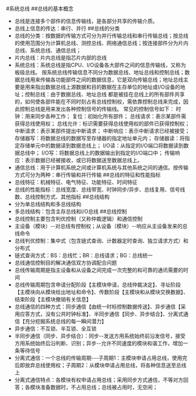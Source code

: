 #系统总线
##总线的基本概念
- 总线是连接多个部件的信息传输线，是各部分共享的传输介质。
- 总线上信息的传达：串行、并行
##总线的分类
- 总线的分类：按数据的传输方式可分为并行传输总线和串行传输总线；按总线的使用范围分为计算机总线、测控总线、网络通信总线；按连接部件分为片内总线、系统总线、通信总线；
- 片内总线：片内总线是指芯片内部的总线
- 系统总线：系统总线是指CPU、I/O设备各大部件之间的信息传输线，又称为板级总线。
按系统总线传输信息不同分为数据总线、地址总线和控制总线；数据总线用来传输各功能部件之间的数据信息，它是双向传输总线；地址总线主要是用来指出数据总线上源数据和目的数据在主存单位的地址或I/O设备的地址；控制总线：由于数据总线、地址总线
都是被挂在总线上的所有部件共享的，如何使各部件能在不同时刻占有总线控制权，需依靠控制总线来完成，因此控制总线是用来发出各种控制信号的传输线。
常见的控制信号如下：
时钟：用来同步各种工作；
复位：初始化所有部件；
总线请求：表示某部件需获得总线使用权；
总线允许：标识需要获得总线使用权的部件已获得控制权；
中断请求：表示某部件提出中断请求；
中断响应：表示中断请求已经被接受；
存储器写：将数据总线的数据写至存储器的指定地址单元内；
存储器读：将指定存储单元中的数据读到数据总线上；
I/O读：从指定的I/O端口将数据读到数据总线中；
I/O写：将数据总线上的数据输出到指定的I/O端口中；
传输响应：表示数据已经被接收，或已将数据送至数据总线上。
- 通信总线：用于计算机系统之间或计算机系统与其他系统之间的通信。按传输方式可分为两种：串行传输和并行传输
##总线的特征和性能指标
- 总线特征：机械特征、电气特征、功能特征、时间特征
- 总线的性能指标：总线宽度、总线带宽、时钟同步/异步、总线复用、信号线数、总线控制方式、其他指标
##总线结构
- 分为单总线结构和多总线结构
- 多总线结构：包含主存总线和I/O总线
##总线控制
- 总线控制主要包含判优控制（又称仲裁逻辑）和通信控制
- 主设备（模块）--对总线有控制权；从设备（模块）--响应从主设备发来的总线命令
- 总线判优控制：集中式（包含链式查询、计数器定时查询、独立请求方式）和分布式
- 链式查询方式：BS：总线忙；BR：总线请求；BG：总线统一
- 总线通信控制目的解决通信双方协调配合问题
- 总线传输周期是指主设备和从设备之间完成一次完整的和可靠的通讯需要的时间
- 总线传输周期包含申请分配阶段【主模块申请，总线仲裁决定】、寻址阶段【主模块向从模块给出地址和命令】、传数阶段【主模块和从模块交换数据】、结束阶段【主模块撤销有关信息】
- 总线通信的四种方式：同步通信【由统一时标控制数据传送】、异步通信【采用应答方式，没有公共时钟标准】、半同步通信【同步、异步结合】、分离式通信【充分挖掘系统总线的每一瞬间潜力】
- 异步通信：不互锁、半互锁、全互锁
- 半同步通信（同步、异步结合）：同步--发送方用系统始终前沿发信号，接受方用系统始终后沿判断、识别；异步--允许不同速度的模块和谐工作，增加一条等待信号
- 分离式通信：一个总线的传输周期---子周期1：主模块申请占用总线，使用完后即放弃总线使用权；子周期2：从模块申请占用总线，将各种信息送至总线上
- 分离式通信特点：各模块有权申请占用总线；采用同步方式通信，不等对方回答；各模块准备数据时，不占用总线；总线被占用时，无空闲；



